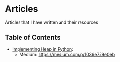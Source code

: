 # Articles

Articles that I have written and their resources

## Table of Contents

* [Implementing Heap in Python](./implementing-heap-in-python/):
    * Medium: https://medium.com/p/1036e759e0eb
